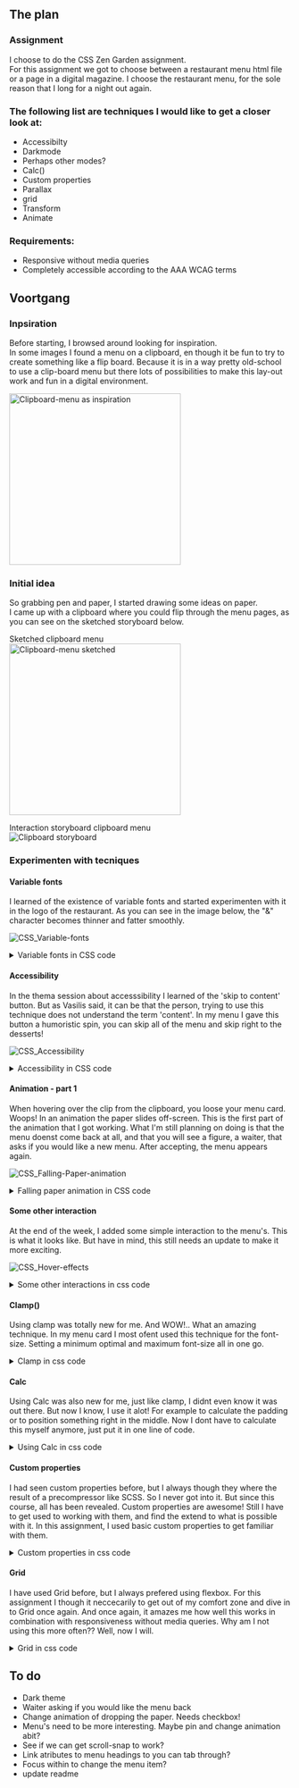 <!-- livelink  -->


## The plan
### Assignment
I choose to do the CSS Zen Garden assignment.  
For this assignment we got to choose between a restaurant menu html file or a page in a digital magazine. I choose the restaurant menu, for the sole reason that I long for a night out again.  
  
### The following list are techniques I would like to get a closer look at:  
* Accessibilty 
* Darkmode 
* Perhaps other modes? 
* Calc()
* Custom properties
* Parallax
* grid
* Transform 
* Animate

### Requirements:
* Responsive without media queries
* Completely accessible according to the AAA WCAG terms

## Voortgang
### Inpsiration
Before starting, I browsed around looking for inspiration.  
In some images I found a menu on a clipboard, en though it be fun to try to create something like a flip board. Because it is in a way pretty old-school to use a clip-board menu but there lots of possibilities to make this lay-out work and fun in a digital environment.

<img width="307" alt="Clipboard-menu as inspiration" src="https://user-images.githubusercontent.com/55492381/108341842-666a8c00-71da-11eb-9481-4df8a9099955.png">  

### Initial idea
So grabbing pen and paper, I started drawing some ideas on paper.  
I came up with a clipboard where you could flip through the menu pages, as you can see on the sketched storyboard below.  
  
Sketched clipboard menu  
<img width="307" alt="Clipboard-menu sketched" src="https://user-images.githubusercontent.com/55492381/108342083-af224500-71da-11eb-96e6-c0a0ce0c0c4c.jpg">  

Interaction storyboard clipboard menu  
![Clipboard storyboard](https://user-images.githubusercontent.com/55492381/108342217-d6791200-71da-11eb-80f5-348e98c8dafc.JPG)


### Experimenten with tecniques
#### Variable fonts
I learned of the existence of variable fonts and started experimenten with it in the logo of the restaurant. As you can see in the image below, the "&" character becomes thinner and fatter smoothly.  
  
![CSS_Variable-fonts](https://user-images.githubusercontent.com/55492381/108343600-6c616c80-71dc-11eb-838e-1d7bd140d965.gif)  

<details>
  <summary>Variable fonts in CSS code</summary>

 ```CSS
@font-face {
    font-family: "IBM Plex Sans Roman";
    src: url("https://s3-us-west-2.amazonaws.com/s.cdpn.io/85648/IBMPlexSansVar-Roman.ttf");
}

:root {
    --font-heading: 'IBM Plex Sans Roman', Times;
}

h1,
h2,
h3 {
    font-family: var(--font-heading);
}

h1 span:nth-child(2) {
    ...
    font-variation-settings: 'wght'100, 'wdth'85;
    animation: breathe 4s infinite both;
}

@keyframes breathe {
    0% {
        font-variation-settings: 'wght'100, 'wdth'85;
    }

    60% {
        font-variation-settings: 'wght'700, 'wdth'85;
    }

    100% {
        font-variation-settings: 'wght'100, 'wdth'85;
    }
}
 ```
</details>


#### Accessibility
In the thema session about accesssibility I learned of the 'skip to content' button. But as Vasilis said, it can be that the person, trying to use this technique does not understand the term 'content'. In my menu I gave this button a humoristic spin, you can skip all of the menu and skip right to the desserts!  
  
![CSS_Accessibility](https://user-images.githubusercontent.com/55492381/108343895-c6fac880-71dc-11eb-9f32-2fcabd29dc94.gif)  

<details>
  <summary>Accessibility in CSS code</summary>

```HTML
<a href="#sweets">Go straight to the sweets<span>🎂</span> </a>
```

 ```CSS
/* ACCESSIBILITY  */
.hidden,
[href="#sweets"] {
    clip: rect(0 0 0 0);
    position: absolute;
    top: -1em;
    transition: .2s;
}

.hidden,
[href="#sweets"]:focus {
    clip: auto;
    top: 0;
}

[href="#sweets"] span {
    width: 1em;
    height: 1em;
    display: inline-block;
    position: absolute;
    top: 0;
    opacity: 0;
}

[href="#sweets"]:focus span {
    animation-name: grow;
    animation-duration: 2s;
    animation-iteration-count: 1;
    animation-delay: .3s;
    transform-origin: center center;
    animation-fill-mode: forwards;
    padding-left: .5rem;
}

/* END ACCESSIBILITY  */
 ```
</details>

#### Animation - part 1
When hovering over the clip from the clipboard, you loose your menu card. Woops! 
In an animation the paper slides off-screen. This is the first part of the animation that I got working. What I'm still planning on doing is that the menu doenst come back at all, and that you will see a figure, a waiter, that asks if you would like a new menu. After accepting, the menu appears again.  
  
![CSS_Falling-Paper-animation](https://user-images.githubusercontent.com/55492381/108344228-2ce75000-71dd-11eb-8328-dbaf521bbb37.gif)  

<details>
  <summary>Falling paper animation in CSS code</summary>

```HTML
    <div class="clipWrapper">
        <div class="clip"></div>
    </div>

    <main>
        <section>
            ...
        </section>
        ...
    </main>
```

 ```CSS
.clipWrapper:hover~main>section {
    animation-name: falldown;
    animation-duration: 4s;
    animation-iteration-count: 1;
    animation-fill-mode: forwards;
    animation-delay: 1s;
    animation-timing-function: cubic-bezier(0.250, 0.460, 0.455, 1.310);
}

@keyframes falldown {
    0% {
        transform: translateY(0);
    }

    50% {
        transform: translateY(600vh);
    }

    60% {
        transform: translateY(600vh);
    }

    90% {
        transform: translateY(0);
    }
}
 ```
</details>

#### Some other interaction
At the end of the week, I added some simple interaction to the menu's. This is what it looks like. But have in mind, this still needs an update to make it more exciting.  
  
![CSS_Hover-effects](https://user-images.githubusercontent.com/55492381/108344362-57d1a400-71dd-11eb-8ee9-76c67e35556c.gif)  

<details>
  <summary>Some other interactions in css code</summary>

 ```CSS
h2:hover {
    font-variation-settings: 'wght'600, 'wdth'185;
    transition: font-variation-settings 2s ease-in-out;
}
```
 ```CSS
article:hover {
    animation-name: wiggle;
    animation-duration: .5s;
    animation-iteration-count: 1;
    animation-timing-function: cubic-bezier(0.250, 0.460, 0.455, 1.310);
}
```
 ```CSS
 article div::after {
    background-color: var(--green);
    position: absolute;
    width: 2rem;
    height: 2rem;
    content: "€";
    border-radius: 50%;
    align-items: center;
    justify-content: center;
    display: flex;
    font-family: var(--font-heading);
    animation-name: breathe;
    animation-iteration-count: infinite;
    animation-duration: 4s;
    transition: .5s;
}

article div:hover::after {
    background-color: transparent;
    content: "";
    transition: .5s;
}

section article:nth-child(odd) div::after {
    animation-delay: 1s;
}

section article:nth-child(even) div::after {
    animation-delay: 2s;
}

 ```
</details>

#### Clamp()
Using clamp was totally new for me. And WOW!.. What an amazing technique. In my menu card I most ofent used this technique for the font-size. Setting a minimum optimal and maximum font-size all in one go.

<details>
  <summary>Clamp in css code</summary>

 ```CSS
body> :nth-child(2) p {
    ...
    font-size: clamp(1.6rem, 6vw, 4rem);
    ...
}

h1 {
    font-size: clamp(2rem, 8vw, 6rem);
    ...
}
 ```
</details>

#### Calc
Using Calc was also new for me, just like clamp, I didnt even know it was out there. But now I know, I use it alot! For example to calculate the padding or to position something right in the middle. Now I dont have to calculate this myself anymore, just put it in one line of code.

<details>
  <summary>Using Calc in css code</summary>

 ```CSS

main {
    ...
    overflow-y: scroll;
    padding: 0 calc(5% - 10px) 0 5%;
    /* The minus 10px is for the scroll bar that has a widht of 10px*/
    ...
}

article div {
    ...
    position: absolute;
    bottom: -1rem;
    left: calc(50% - 1.25rem);
    width: 2.5rem;
    height: 2.5rem;
    border-radius: 50%;
    ...
}

 ```
</details>

#### Custom properties
I had seen custom properties before, but I always though they where the result of a precompressor like SCSS. So I never got into it. But since this course, all has been revealed. Custom properties are awesome! Still I have to get used to working with them, and find the extend to what is possible with it. In this assignment, I used basic custom properties to get familiar with them.

<details>
  <summary>Custom properties in css code</summary>

 ```CSS
:root {
    --green: #189100;
    --white: #fff;
    --gray: #ebebeb;
    --black: #333333;

    --font-heading: 'IBM Plex Sans Roman', Times;
    --font-body: 'Catamaran', sans-serif;
}

h1,
h2,
h3 {
    font-family: var(--font-heading);
}

a:first-child {
    background-color: var(--green);
}

 ```
</details>

#### Grid
I have used Grid before, but I always prefered using flexbox. For this assignment I though it neccecarily to get out of my comfort zone and dive in to Grid once again. And once again, it amazes me how well this works in combination with responsiveness without media queries. Why am I not using this more often?? Well, now I will.

<details>
  <summary>Grid in css code</summary>

```HTML
    <main>
        <section>
            <header>
                ...
            </header>
            <article>
                ...
            </article>
            <article>
                ...
            </article>
            ...
        </section>
        ...
    </main>
```

 ```CSS
section {
    display: grid;
    grid-template-columns: repeat(auto-fit, minmax(12em, 1fr));
    justify-self: center;
    column-gap: 1em;
    row-gap: 2em;
}

section header {
    margin-bottom: 1rem;
    grid-column: 1 / -1;
}

 ```
</details>


## To do
* Dark theme
* Waiter asking if you would like the menu back
* Change animation of dropping the paper. Needs checkbox!
* Menu's need to be more interesting. Maybe pin and change animation abit?
* See if we can get scroll-snap to work?
* Link atributes to menu headings to you can tab through?
* Focus within to change the menu item?
* update readme
